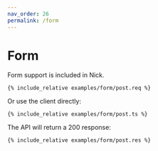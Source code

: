 ```yaml
---
nav_order: 26
permalink: /form
---
```


# Form

Form support is included in Nick.

```
{% include_relative examples/form/post.req %}
```

Or use the client directly:

```
{% include_relative examples/form/post.ts %}
```

The API will return a 200 response:

```
{% include_relative examples/form/post.res %}
```
